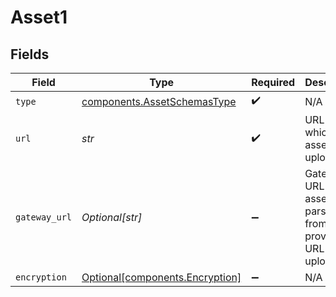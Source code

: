 # Asset1


## Fields

| Field                                                                      | Type                                                                       | Required                                                                   | Description                                                                |
| -------------------------------------------------------------------------- | -------------------------------------------------------------------------- | -------------------------------------------------------------------------- | -------------------------------------------------------------------------- |
| `type`                                                                     | [components.AssetSchemasType](../../models/components/assetschemastype.md) | :heavy_check_mark:                                                         | N/A                                                                        |
| `url`                                                                      | *str*                                                                      | :heavy_check_mark:                                                         | URL from which the asset was uploaded                                      |
| `gateway_url`                                                              | *Optional[str]*                                                            | :heavy_minus_sign:                                                         | Gateway URL from asset if parsed from provided URL on upload.              |
| `encryption`                                                               | [Optional[components.Encryption]](../../models/components/encryption.md)   | :heavy_minus_sign:                                                         | N/A                                                                        |